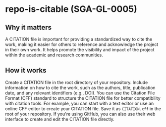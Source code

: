 
# repo-is-citable (SGA-GL-0005)

## Why it matters

A CITATION file is important for providing a standardized way to cite the work, making it easier for others to reference and acknowledge the project in their own work. It helps promote the visibility and impact of the project within the academic and research communities.

## How it works

Create a CITATION file in the root directory of your repository. Include information on how to cite the work, such as the authors, title, publication date, and any relevant identifiers (e.g., DOI). You can use the Citation File Format (CFF) standard to structure the CITATION file for better compatibility with citation tools. For example, you can start with a text editor or use an online CFF editor to create your CITATION file. Save it as `CITATION.cff` in the root of your repository. If you&#39;re using GitHub, you can also use their web interface to create and edit the CITATION file directly.
